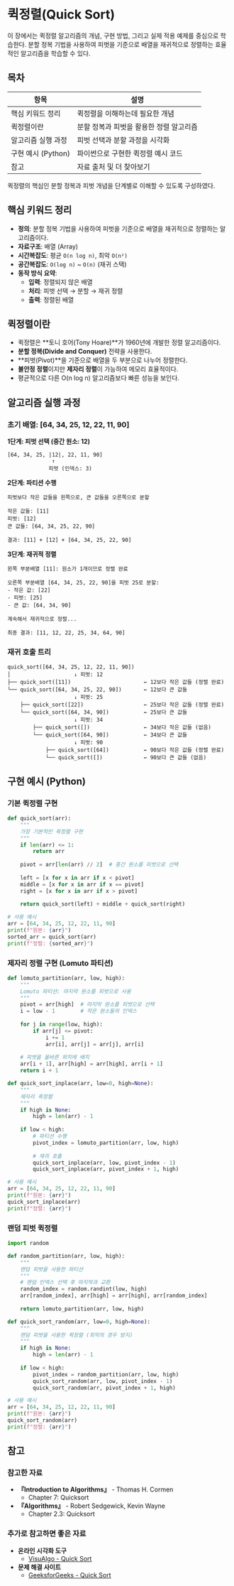 # 퀵정렬(Quick Sort)

이 장에서는 퀵정렬 알고리즘의 개념, 구현 방법, 그리고 실제 적용 예제를 중심으로 학습한다.
분할 정복 기법을 사용하여 피벗을 기준으로 배열을 재귀적으로 정렬하는 효율적인 알고리즘을 학습할 수 있다.

## 목차

| 항목 | 설명 |
|------|------|
| 핵심 키워드 정리 | 퀵정렬을 이해하는데 필요한 개념 |
| 퀵정렬이란 | 분할 정복과 피벗을 활용한 정렬 알고리즘 |
| 알고리즘 실행 과정 | 피벗 선택과 분할 과정을 시각화 |
| 구현 예시 (Python) | 파이썬으로 구현한 퀵정렬 예시 코드 |
| 참고 | 자료 출처 및 더 찾아보기 |

퀵정렬의 핵심인 분할 정복과 피벗 개념을 단계별로 이해할 수 있도록 구성하였다.

## 핵심 키워드 정리

* **정의**: 분할 정복 기법을 사용하여 피벗을 기준으로 배열을 재귀적으로 정렬하는 알고리즘이다.
* **자료구조**: 배열 (Array)
* **시간복잡도**: 평균 `O(n log n)`, 최악 `O(n²)`
* **공간복잡도**: `O(log n)` ~ `O(n)` (재귀 스택)
* **동작 방식 요약**:
  * **입력**: 정렬되지 않은 배열
  * **처리**: 피벗 선택 → 분할 → 재귀 정렬
  * **출력**: 정렬된 배열

## 퀵정렬이란

* 퀵정렬은 **토니 호어(Tony Hoare)**가 1960년에 개발한 정렬 알고리즘이다.
* **분할 정복(Divide and Conquer)** 전략을 사용한다.
* **피벗(Pivot)**을 기준으로 배열을 두 부분으로 나누어 정렬한다.
* **불안정 정렬**이지만 **제자리 정렬**이 가능하여 메모리 효율적이다.
* 평균적으로 다른 O(n log n) 알고리즘보다 빠른 성능을 보인다.


## 알고리즘 실행 과정

### 초기 배열: [64, 34, 25, 12, 22, 11, 90]

**1단계: 피벗 선택 (중간 원소: 12)**
```
[64, 34, 25, |12|, 22, 11, 90]
              ↑
             피벗 (인덱스: 3)
```

**2단계: 파티션 수행**
```
피벗보다 작은 값들을 왼쪽으로, 큰 값들을 오른쪽으로 분할

작은 값들: [11]
피벗: [12]
큰 값들: [64, 34, 25, 22, 90]

결과: [11] + [12] + [64, 34, 25, 22, 90]
```

**3단계: 재귀적 정렬**
```
왼쪽 부분배열 [11]: 원소가 1개이므로 정렬 완료

오른쪽 부분배열 [64, 34, 25, 22, 90]을 피벗 25로 분할:
- 작은 값: [22]
- 피벗: [25]  
- 큰 값: [64, 34, 90]

계속해서 재귀적으로 정렬...

최종 결과: [11, 12, 22, 25, 34, 64, 90]
```

### 재귀 호출 트리
```
quick_sort([64, 34, 25, 12, 22, 11, 90])
│                    ↓ 피벗: 12
├── quick_sort([11])                       ← 12보다 작은 값들 (정렬 완료)
└── quick_sort([64, 34, 25, 22, 90])       ← 12보다 큰 값들
                     ↓ 피벗: 25
    ├── quick_sort([22])                   ← 25보다 작은 값들 (정렬 완료)
    └── quick_sort([64, 34, 90])           ← 25보다 큰 값들
                     ↓ 피벗: 34
        ├── quick_sort([])                 ← 34보다 작은 값들 (없음)
        └── quick_sort([64, 90])           ← 34보다 큰 값들
                     ↓ 피벗: 90
            ├── quick_sort([64])           ← 90보다 작은 값들 (정렬 완료)
            └── quick_sort([])             ← 90보다 큰 값들 (없음)
```

## 구현 예시 (Python)

### 기본 퀵정렬 구현

```python
def quick_sort(arr):
    """
    가장 기본적인 퀵정렬 구현
    """
    if len(arr) <= 1:
        return arr
    
    pivot = arr[len(arr) // 2]  # 중간 원소를 피벗으로 선택
    
    left = [x for x in arr if x < pivot]
    middle = [x for x in arr if x == pivot]
    right = [x for x in arr if x > pivot]
    
    return quick_sort(left) + middle + quick_sort(right)

# 사용 예시
arr = [64, 34, 25, 12, 22, 11, 90]
print(f"원본: {arr}")
sorted_arr = quick_sort(arr)
print(f"정렬: {sorted_arr}")
```

### 제자리 정렬 구현 (Lomuto 파티션)

```python
def lomuto_partition(arr, low, high):
    """
    Lomuto 파티션: 마지막 원소를 피벗으로 사용
    """
    pivot = arr[high]  # 마지막 원소를 피벗으로 선택
    i = low - 1        # 작은 원소들의 인덱스
    
    for j in range(low, high):
        if arr[j] <= pivot:
            i += 1
            arr[i], arr[j] = arr[j], arr[i]
    
    # 피벗을 올바른 위치에 배치
    arr[i + 1], arr[high] = arr[high], arr[i + 1]
    return i + 1

def quick_sort_inplace(arr, low=0, high=None):
    """
    제자리 퀵정렬
    """
    if high is None:
        high = len(arr) - 1
    
    if low < high:
        # 파티션 수행
        pivot_index = lomuto_partition(arr, low, high)
        
        # 재귀 호출
        quick_sort_inplace(arr, low, pivot_index - 1)
        quick_sort_inplace(arr, pivot_index + 1, high)

# 사용 예시
arr = [64, 34, 25, 12, 22, 11, 90]
print(f"원본: {arr}")
quick_sort_inplace(arr)
print(f"정렬: {arr}")
```

### 랜덤 피벗 퀵정렬

```python
import random

def random_partition(arr, low, high):
    """
    랜덤 피벗을 사용한 파티션
    """
    # 랜덤 인덱스 선택 후 마지막과 교환
    random_index = random.randint(low, high)
    arr[random_index], arr[high] = arr[high], arr[random_index]
    
    return lomuto_partition(arr, low, high)

def quick_sort_random(arr, low=0, high=None):
    """
    랜덤 피벗을 사용한 퀵정렬 (최악의 경우 방지)
    """
    if high is None:
        high = len(arr) - 1
    
    if low < high:
        pivot_index = random_partition(arr, low, high)
        quick_sort_random(arr, low, pivot_index - 1)
        quick_sort_random(arr, pivot_index + 1, high)

# 사용 예시
arr = [64, 34, 25, 12, 22, 11, 90]
print(f"원본: {arr}")
quick_sort_random(arr)
print(f"정렬: {arr}")
```

## 참고

### 참고한 자료
* **『Introduction to Algorithms』** - Thomas H. Cormen
  * Chapter 7: Quicksort
* **『Algorithms』** - Robert Sedgewick, Kevin Wayne  
  * Chapter 2.3: Quicksort

### 추가로 참고하면 좋은 자료
* **온라인 시각화 도구**
  * [VisuAlgo - Quick Sort](https://visualgo.net/en/sorting)
* **문제 해결 사이트**
  * [GeeksforGeeks - Quick Sort](https://www.geeksforgeeks.org/quick-sort/)